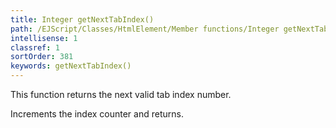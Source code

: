 ```yaml
---
title: Integer getNextTabIndex()
path: /EJScript/Classes/HtmlElement/Member functions/Integer getNextTabIndex()
intellisense: 1
classref: 1
sortOrder: 381
keywords: getNextTabIndex()
---
```


This function returns the next valid tab index number.

Increments the index counter and returns.



